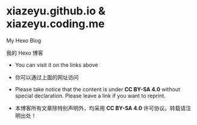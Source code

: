 # xiazeyu.github.io & xiazeyu.coding.me
My Hexo Blog

我的 Hexo 博客

- You can visit it on the links above

- 你可以通过上面的网址访问


- Please take notice that the content is under **CC BY-SA 4.0** without special declaration. Please leave a link if you want to reprint.

-  本博客所有文章除特别声明外，均采用 **CC BY-SA 4.0** 许可协议。转载请注明出处！